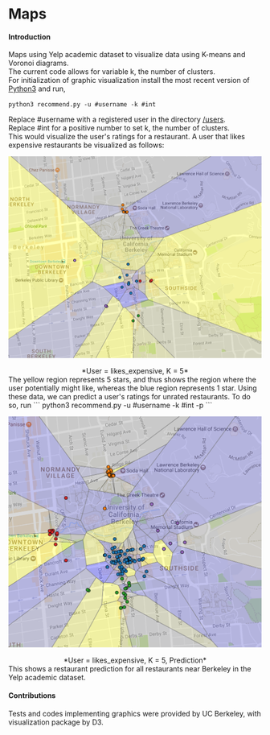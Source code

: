 # Maps
#### Introduction
Maps using Yelp academic dataset to visualize data using K-means and Voronoi diagrams.    
The current code allows for variable k, the number of clusters.  
For initialization of graphic visualization install the most recent version of [Python3](https://www.python.org/downloads/) and run,
```
python3 recommend.py -u #username -k #int
```
Replace #username with a registered user in the directory [/users](https://github.com/VictoryJin/Maps/tree/master/users).  
Replace #int for a positive number to set k, the number of clusters.  
This would visualize the user's ratings for a restaurant. A user that likes expensive restaurants be visualized as follows:
<p align="center">
  <img src="https://github.com/VictoryJin/Maps/blob/master/img/likes_everything.png" alt="Labeled Ratings"/>  
</p>
<center>*User = likes_expensive, K = 5*</center>  
The yellow region represents 5 stars, and thus shows the region where the user potentially might like, whereas the blue region represents 1 star.  
Using these data, we can predict a user's ratings for unrated restaurants.  
To do so, run
```
python3 recommend.py -u #username -k #int -p
```
<p align="center">
  <img src="https://github.com/VictoryJin/Maps/blob/master/img/likes_everything_pred.png" alt="Prediction"/>  
</p>  
<center>*User = likes_expensive, K = 5, Prediction*</center>  
This shows a restaurant prediction for all restaurants near Berkeley in the Yelp academic dataset.

#### Contributions

Tests and codes implementing graphics were provided by UC Berkeley, with visualization package by D3.
